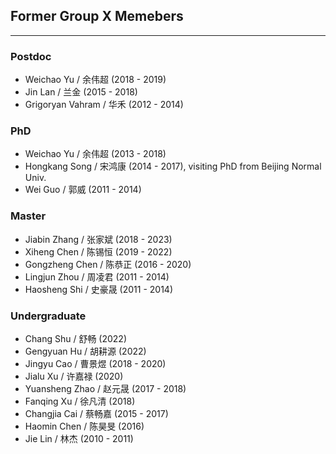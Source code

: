 ## **Former Group X Memebers**

***

### Postdoc
- Weichao Yu / 余伟超 (2018 - 2019)
- Jin Lan / 兰金 (2015 - 2018)
- Grigoryan Vahram / 华禾 (2012 - 2014)

### PhD
- Weichao Yu / 余伟超 (2013 - 2018)
- Hongkang Song / 宋鸿康 (2014 - 2017), visiting PhD from Beijing Normal Univ.
- Wei Guo / 郭威 (2011 - 2014)

### Master
- Jiabin Zhang / 张家斌 (2018 - 2023)
- Xiheng Chen / 陈锡恒 (2019 - 2022)
- Gongzheng Chen / 陈恭正 (2016 - 2020)
- Lingjun Zhou / 周凌君 (2011 - 2014)
- Haosheng Shi / 史豪晟 (2011 - 2014)

### Undergraduate
- Chang Shu / 舒畅 (2022)
- Gengyuan Hu / 胡耕源 (2022)
- Jingyu Cao / 曹景煜 (2018 - 2020)
- Jialu Xu / 许嘉禄 (2020)
- Yuansheng Zhao / 赵元晟 (2017 - 2018)
- Fanqing Xu / 徐凡清 (2018)
- Changjia Cai / 蔡畅嘉 (2015 - 2017)
- Haomin Chen / 陈昊旻 (2016)
- Jie Lin / 林杰 (2010 - 2011)